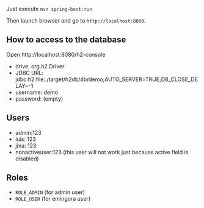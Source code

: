 Just execute
`mvn spring-boot:run`

Then launch browser and go to `http://localhost:8080`.

## How to access to the database
Open http://localhost:8080/h2-console

* drive: org.h2.Driver
* JDBC URL: jdbc:h2:file:./target/h2db/db/demo;AUTO_SERVER=TRUE;DB_CLOSE_DELAY=-1
* username: demo
* password: (empty)

## Users

* admin:123
* luis: 123
* jma: 123
* nonactiveuser:123 (this user will not work just because active field is disabled)

## Roles

* `ROLE_ADMIN` (for admin user)
* `ROLE_USER` (for emingora user)


